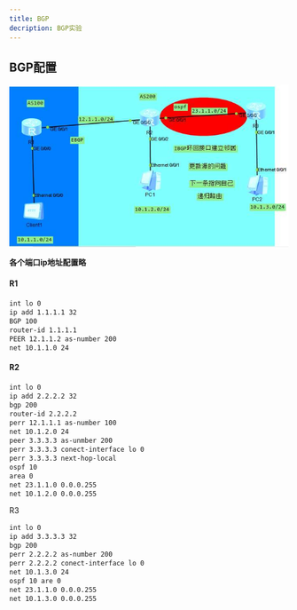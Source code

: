 ```yaml
---
title: BGP
decription: BGP实验
---
```




## BGP配置

![4](./_img/4.png)

**各个端口ip地址配置略**

#### R1

```
int lo 0
ip add 1.1.1.1 32
BGP 100
router-id 1.1.1.1
PEER 12.1.1.2 as-number 200
net 10.1.1.0 24
```

#### R2

```
int lo 0
ip add 2.2.2.2 32
bgp 200
router-id 2.2.2.2
perr 12.1.1.1 as-number 100
net 10.1.2.0 24
peer 3.3.3.3 as-unmber 200
perr 3.3.3.3 conect-interface lo 0
perr 3.3.3.3 next-hop-local 
ospf 10
area 0
net 23.1.1.0 0.0.0.255
net 10.1.2.0 0.0.0.255

```

R3

```
int lo 0
ip add 3.3.3.3 32
bgp 200
perr 2.2.2.2 as-number 200
perr 2.2.2.2 conect-interface lo 0
net 10.1.3.0 24
ospf 10 are 0
net 23.1.1.0 0.0.0.255
net 10.1.3.0 0.0.0.255
```



